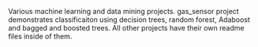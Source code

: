 Various machine learning and data mining projects. gas_sensor project demonstrates classificaiton using decision trees, random forest, Adaboost and bagged and boosted trees. All other projects have their own readme files inside of them.

